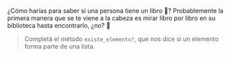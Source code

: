 ¿Cómo harías para saber si una persona tiene un libro :green_book:? Probablemente la primera manera que se te viene a la cabeza es mirar libro por libro en su biblioteca hasta encontrarlo, ¿no? :thought_balloon:

> Completá el método `existe_elemento?`, que nos dice si un elemento forma parte de una lista.
